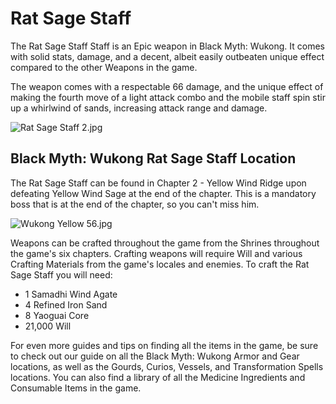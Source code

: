 # Rat Sage Staff

The Rat Sage Staff Staff is an Epic weapon in Black Myth: Wukong. It comes with solid stats, damage, and a decent, albeit easily outbeaten unique effect compared to the other Weapons in the game. 

The weapon comes with a respectable 66 damage, and the unique effect of making the fourth move of a light attack combo and the mobile staff spin stir up a whirlwind of sands, increasing attack range and damage. 

![Rat Sage Staff 2.jpg](https://oyster.ignimgs.com/mediawiki/apis.ign.com/black-myth-wukong/0/08/Rat_Sage_Staff_2.jpg)

## Black Myth: Wukong Rat Sage Staff Location

The Rat Sage Staff can be found in Chapter 2 - Yellow Wind Ridge upon defeating Yellow Wind Sage at the end of the chapter. This is a mandatory boss that is at the end of the chapter, so you can't miss him. 

![Wukong Yellow 56.jpg](https://oyster.ignimgs.com/mediawiki/apis.ign.com/black-myth-wukong/7/7f/Wukong_Yellow_56.jpg)

Weapons can be crafted throughout the game from the Shrines throughout the game's six chapters. Crafting weapons will require Will and various Crafting Materials from the game's locales and enemies. To craft the Rat Sage Staff you will need: 

  * 1 Samadhi Wind Agate
  * 4 Refined Iron Sand
  * 8 Yaoguai Core
  * 21,000 Will

For even more guides and tips on finding all the items in the game, be sure to check out our guide on all the Black Myth: Wukong Armor and Gear locations, as well as the Gourds, Curios, Vessels, and Transformation Spells locations. You can also find a library of all the Medicine Ingredients and Consumable Items in the game. 
